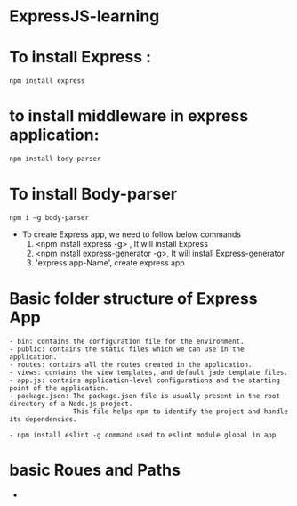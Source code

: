 # ExpressJS-learning

  # To install Express : 
    npm install express
  # to install middleware in express application:
    npm install body-parser
  # To install Body-parser
    npm i –g body-parser

* To create Express app, we need to follow below commands
  1. <npm install express -g> , It will install Express
  2. <npm install express-generator -g>, It will install Express-generator
  3. 'express app-Name', create express app

# Basic folder structure of Express App

    - bin: contains the configuration file for the environment.
    - public: contains the static files which we can use in the application.
    - routes: contains all the routes created in the application.
    - views: contains the view templates, and default jade template files.
    - app.js: contains application-level configurations and the starting point of the application.
    - package.json: The package.json file is usually present in the root directory of a Node.js project.
                    This file helps npm to identify the project and handle its dependencies.

    - npm install eslint -g command used to eslint module global in app
# basic Roues and Paths

*
